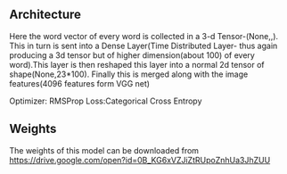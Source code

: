 ## Architecture

Here the word vector of every word is collected in a 3-d Tensor-(None,<time sequence length-23>,<hidden dimensions of RNN=50>). This in turn is sent into a Dense Layer(Time Distributed Layer- thus again producing a 3d tensor but of higher dimension(about 100) of every word).This layer is then reshaped this layer into a normal 2d tensor of shape(None,23*100). Finally this is merged along with the image features(4096 features form VGG net)

Optimizer: RMSProp
Loss:Categorical Cross Entropy

## Weights

The weights of this model can be downloaded from https://drive.google.com/open?id=0B_KG6xVZJiZtRUpoZnhUa3JhZUU
